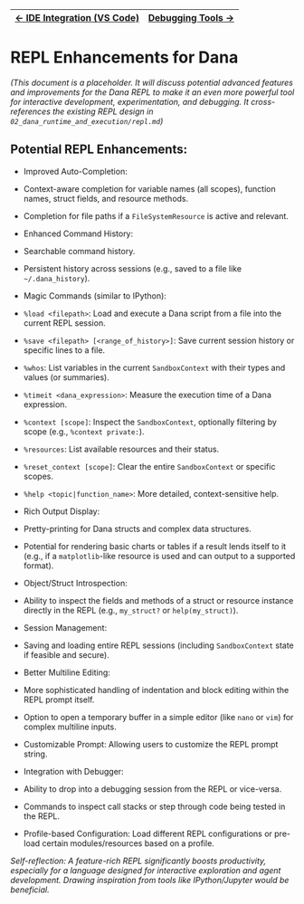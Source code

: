 | [← IDE Integration (VS Code)](./ide_integration_vscode.md) | [Debugging Tools →](./debugging_tools.md) |
|---|---|

# REPL Enhancements for Dana

*(This document is a placeholder. It will discuss potential advanced features and improvements for the Dana REPL to make it an even more powerful tool for interactive development, experimentation, and debugging. It cross-references the existing REPL design in `02_dana_runtime_and_execution/repl.md`)*

## Potential REPL Enhancements:

* Improved Auto-Completion:
 * Context-aware completion for variable names (all scopes), function names, struct fields, and resource methods.
 * Completion for file paths if a `FileSystemResource` is active and relevant.

* Enhanced Command History:
 * Searchable command history.
 * Persistent history across sessions (e.g., saved to a file like `~/.dana_history`).

* Magic Commands (similar to IPython):
 * `%load <filepath>`: Load and execute a Dana script from a file into the current REPL session.
 * `%save <filepath> [<range_of_history>]`: Save current session history or specific lines to a file.
 * `%whos`: List variables in the current `SandboxContext` with their types and values (or summaries).
 * `%timeit <dana_expression>`: Measure the execution time of a Dana expression.
 * `%context [scope]`: Inspect the `SandboxContext`, optionally filtering by scope (e.g., `%context private:`).
 * `%resources`: List available resources and their status.
 * `%reset_context [scope]`: Clear the entire `SandboxContext` or specific scopes.
 * `%help <topic|function_name>`: More detailed, context-sensitive help.

* Rich Output Display:
 * Pretty-printing for Dana structs and complex data structures.
 * Potential for rendering basic charts or tables if a result lends itself to it (e.g., if a `matplotlib`-like resource is used and can output to a supported format).

* Object/Struct Introspection:
 * Ability to inspect the fields and methods of a struct or resource instance directly in the REPL (e.g., `my_struct?` or `help(my_struct)`).

* Session Management:
 * Saving and loading entire REPL sessions (including `SandboxContext` state if feasible and secure).

* Better Multiline Editing:
 * More sophisticated handling of indentation and block editing within the REPL prompt itself.
 * Option to open a temporary buffer in a simple editor (like `nano` or `vim`) for complex multiline inputs.

* Customizable Prompt: Allowing users to customize the REPL prompt string.

* Integration with Debugger:
 * Ability to drop into a debugging session from the REPL or vice-versa.
 * Commands to inspect call stacks or step through code being tested in the REPL.

* Profile-based Configuration: Load different REPL configurations or pre-load certain modules/resources based on a profile.

*Self-reflection: A feature-rich REPL significantly boosts productivity, especially for a language designed for interactive exploration and agent development. Drawing inspiration from tools like IPython/Jupyter would be beneficial.*